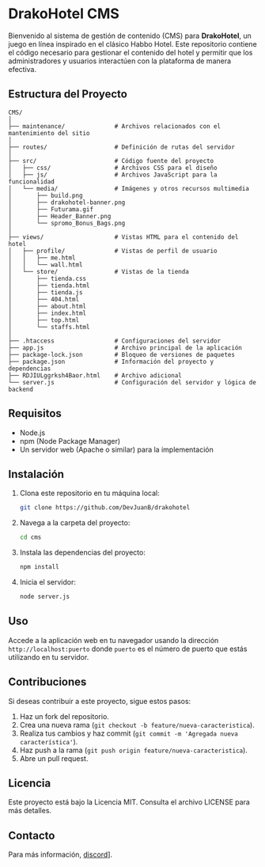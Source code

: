 # DrakoHotel CMS

Bienvenido al sistema de gestión de contenido (CMS) para **DrakoHotel**, un juego en línea inspirado en el clásico Habbo Hotel. Este repositorio contiene el código necesario para gestionar el contenido del hotel y permitir que los administradores y usuarios interactúen con la plataforma de manera efectiva.

## Estructura del Proyecto

```
CMS/
│
├── maintenance/              # Archivos relacionados con el mantenimiento del sitio
│
├── routes/                   # Definición de rutas del servidor
│
├── src/                      # Código fuente del proyecto
│   ├── css/                  # Archivos CSS para el diseño
│   ├── js/                   # Archivos JavaScript para la funcionalidad
│   └── media/                # Imágenes y otros recursos multimedia
│       ├── build.png
│       ├── drakohotel-banner.png
│       ├── Futurama.gif
│       ├── Header_Banner.png
│       └── spromo_Bonus_Bags.png
│
├── views/                    # Vistas HTML para el contenido del hotel
│   ├── profile/              # Vistas de perfil de usuario
│   │   ├── me.html
│   │   └── wall.html
│   └── store/                # Vistas de la tienda
│       ├── tienda.css
│       ├── tienda.html
│       ├── tienda.js
│       ├── 404.html
│       ├── about.html
│       ├── index.html
│       ├── top.html
│       └── staffs.html
│
├── .htaccess                 # Configuraciones del servidor
├── app.js                    # Archivo principal de la aplicación
├── package-lock.json         # Bloqueo de versiones de paquetes
├── package.json              # Información del proyecto y dependencias
├── RDJIULggrksh4Baor.html    # Archivo adicional
└── server.js                 # Configuración del servidor y lógica de backend
```

## Requisitos

- Node.js
- npm (Node Package Manager)
- Un servidor web (Apache o similar) para la implementación

## Instalación

1. Clona este repositorio en tu máquina local:
   ```bash
   git clone https://github.com/DevJuanB/drakohotel
   ```

2. Navega a la carpeta del proyecto:
   ```bash
   cd cms
   ```

3. Instala las dependencias del proyecto:
   ```bash
   npm install
   ```

4. Inicia el servidor:
   ```bash
   node server.js
   ```

## Uso

Accede a la aplicación web en tu navegador usando la dirección `http://localhost:puerto` donde `puerto` es el número de puerto que estás utilizando en tu servidor.

## Contribuciones

Si deseas contribuir a este proyecto, sigue estos pasos:

1. Haz un fork del repositorio.
2. Crea una nueva rama (`git checkout -b feature/nueva-caracteristica`).
3. Realiza tus cambios y haz commit (`git commit -m 'Agregada nueva característica'`).
4. Haz push a la rama (`git push origin feature/nueva-caracteristica`).
5. Abre un pull request.

## Licencia

Este proyecto está bajo la Licencia MIT. Consulta el archivo LICENSE para más detalles.

## Contacto

Para más información,  [discord](https://discord.gg/Ahk7Fm9Hbk)].
